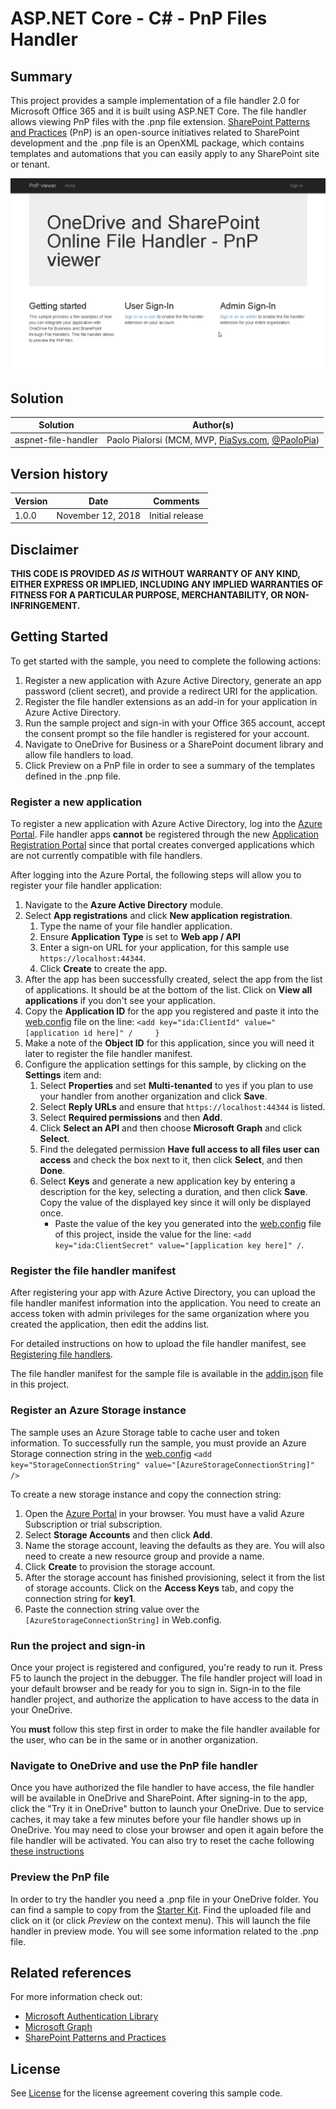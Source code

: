 # ASP.NET Core - C# - PnP Files Handler

## Summary
This project provides a sample implementation of a file handler 2.0 for Microsoft Office 365 and it is built using ASP.NET Core. The file handler allows viewing PnP files with the .pnp file extension. [SharePoint Patterns and Practices](https://aka.ms/SharePointPnP) (PnP) is an open-source initiatives related to SharePoint development and the .pnp file is an OpenXML package, which contains templates and automations that you can easily apply to any SharePoint site or tenant.

![Demo](./assets/demo.gif)

## Solution

Solution|Author(s)
--------|---------
aspnet-file-handler|Paolo Pialorsi (MCM, MVP, [PiaSys.com](https://piasys.com), [@PaoloPia](https://twitter.com/PaoloPia))

## Version history

Version|Date|Comments
-------|----|--------
1.0.0|November 12, 2018|Initial release

## Disclaimer

**THIS CODE IS PROVIDED *AS IS* WITHOUT WARRANTY OF ANY KIND, EITHER EXPRESS OR IMPLIED, INCLUDING ANY IMPLIED WARRANTIES OF FITNESS FOR A PARTICULAR PURPOSE, MERCHANTABILITY, OR NON-INFRINGEMENT.**

## Getting Started

To get started with the sample, you need to complete the following actions:

1. Register a new application with Azure Active Directory, generate an app password (client secret), and provide a redirect URI for the application.
2. Register the file handler extensions as an add-in for your application in Azure Active Directory.
3. Run the sample project and sign-in with your Office 365 account, accept the consent prompt so the file handler is registered for your account.
4. Navigate to OneDrive for Business or a SharePoint document library and allow file handlers to load.
5. Click Preview on a PnP file in order to see a summary of the templates defined in the .pnp file.

### Register a new application

To register a new application with Azure Active Directory, log into the [Azure Portal](https://portal.azure.com).
File handler apps **cannot** be registered through the new [Application Registration Portal](https://apps.dev.microsoft.com) since that portal creates converged applications which are not currently compatible with file handlers.

After logging into the Azure Portal, the following steps will allow you to register your file handler application:

1. Navigate to the **Azure Active Directory** module.
2. Select **App registrations** and click **New application registration**.
   1. Type the name of your file handler application.
   2. Ensure **Application Type** is set to **Web app / API**
   3. Enter a sign-on URL for your application, for this sample use `https://localhost:44344`.
   4. Click **Create** to create the app.
3. After the app has been successfully created, select the app from the list of applications. It should be at the bottom of the list. Click on **View all applications** if you don't see your application.
4. Copy the **Application ID** for the app you registered and paste it into the [web.config](./PnpFileHandler/web.config) file on the line: `<add key="ida:ClientId" value="[application id here]" /     }`
5. Make a note of the **Object ID** for this application, since you will need it later to register the file handler manifest.
6. Configure the application settings for this sample, by clicking on the **Settings** item and:
   1. Select **Properties** and set **Multi-tenanted** to yes if you plan to use your handler from another organization and click **Save**.
   2. Select **Reply URLs** and ensure that `https://localhost:44344` is listed.
   3. Select **Required permissions** and then **Add**.
   4. Click **Select an API** and then choose **Microsoft Graph** and click **Select**.
   5. Find the delegated permission **Have full access to all files user can access** and check the box next to it, then click **Select**, and then **Done**.
   6. Select **Keys** and generate a new application key by entering a description for the key, selecting a duration, and then click **Save**. Copy the value of the displayed key since it will only be displayed once.
      * Paste the value of the key you generated into the [web.config](./PnpFileHandler/web.config) file of this project, inside the value for the line: `<add key="ida:ClientSecret" value="[application key here]" /`.

### Register the file handler manifest

After registering your app with Azure Active Directory, you can upload the file handler manifest information into the application. You need to create an access token with admin privileges for the same organization where you created the application, then edit the addins list.

For detailed instructions on how to upload the file handler manifest, see [Registering file handlers](https://docs.microsoft.com/en-us/onedrive/developer/file-handlers/register-manually).

The file handler manifest for the sample file is available in the [addin.json](./addin.json) file in this project.

### Register an Azure Storage instance

The sample uses an Azure Storage table to cache user and token information.
To successfully run the sample, you must provide an Azure Storage connection string in the [web.config](./PnpFileHandler/web.config) `<add key="StorageConnectionString" value="[AzureStorageConnectionString]" />`

To create a new storage instance and copy the connection string:

1. Open the [Azure Portal](https://portal.azure.com) in your browser. You must have a valid Azure Subscription or trial subscription.
2. Select **Storage Accounts** and then click **Add**.
3. Name the storage account, leaving the defaults as they are. You will also need to create a new resource group and provide a name.
4. Click **Create** to provision the storage account.
5. After the storage account has finished provisioning, select it from the list of storage accounts. Click on the **Access Keys** tab, and copy the connection string for **key1**.
6. Paste the connection string value over the `[AzureStorageConnectionString]` in Web.config.

### Run the project and sign-in

Once your project is registered and configured, you're ready to run it. Press F5 to launch the project in the debugger.
The file handler project will load in your default browser and be ready for you to sign in.
Sign-in to the file handler project, and authorize the application to have access to the data in your OneDrive.

You **must** follow this step first in order to make the file handler available for the user, who can be in the same or in another organization.

### Navigate to OneDrive and use the PnP file handler

Once you have authorized the file handler to have access, the file handler will be available in OneDrive and SharePoint.
After signing-in to the app, click the "Try it in OneDrive" button to launch your OneDrive.
Due to service caches, it may take a few minutes before your file handler shows up in OneDrive.
You may need to close your browser and open it again before the file handler will be activated. You can also try to reset the cache following [these instructions](https://docs.microsoft.com/en-us/onedrive/developer/file-handlers/reset-cache?view=odsp-graph-online)

### Preview the PnP file 

In order to try the handler you need a .pnp file in your OneDrive folder. You can find a sample to copy from the [Starter Kit](https://github.com/SharePoint/sp-starter-kit/tree/master/provisioning). Find the uploaded file and click on it (or click *Preview* on the context menu).
This will launch the file handler in preview mode. You will see some information related to the .pnp file.

## Related references

For more information check out:
- [Microsoft Authentication Library](https://github.com/AzureAD/microsoft-authentication-library-for-dotnet)
- [Microsoft Graph](https://graph.microsoft.com)
- [SharePoint Patterns and Practices](https://github.com/SharePoint/PnP)

## License

See [License](LICENSE.txt) for the license agreement covering this sample code.